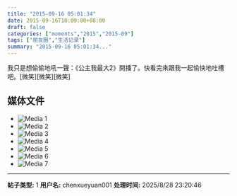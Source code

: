 ```yaml
---
title: "2015-09-16 05:01:34"
date: 2015-09-16T10:00:00+08:00
draft: false
categories: ["moments","2015","2015-09"]
tags: ["朋友圈","生活记录"]
summary: "2015-09-16 05:01:34..."
---
```


我只是想偷偷地吼一聲：《公主我最大2》開播了。快看完來跟我一起愉快地吐槽吧。[微笑][微笑][微笑]

## 媒体文件

- ![Media 1](/Moments/photos/2015-09-16/201509160501340.jpg)
- ![Media 2](/Moments/photos/2015-09-16/201509160501341.jpg)
- ![Media 3](/Moments/photos/2015-09-16/201509160501342.jpg)
- ![Media 4](/Moments/photos/2015-09-16/201509160501343.jpg)
- ![Media 5](/Moments/photos/2015-09-16/201509160501344.jpg)
- ![Media 6](/Moments/photos/2015-09-16/201509160501345.jpg)
- ![Media 7](/Moments/photos/2015-09-16/201509160501346.jpg)

---

**帖子类型:** 1
**用户名:** chenxueyuan001
**处理时间:** 2025/8/28 23:20:46